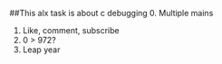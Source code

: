 ##This alx task is about c debugging
0. Multiple mains
1. Like, comment, subscribe
2. 0 > 972?
3. Leap year
